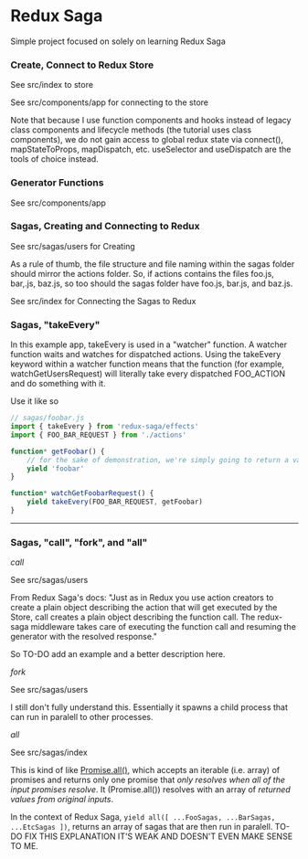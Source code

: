 # Redux Saga

Simple project focused on solely on learning Redux Saga

### Create, Connect to Redux Store

See src/index to store

See src/components/app for connecting to the store

Note that because I use function components and hooks instead of legacy class components and lifecycle methods (the tutorial uses class components), we do not gain access to global redux state via connect(), mapStateToProps, mapDispatch, etc. useSelector and useDispatch are the tools of choice instead.

### Generator Functions 

See src/components/app

### Sagas, Creating and Connecting to Redux

See src/sagas/users for Creating

As a rule of thumb, the file structure and file naming within the sagas folder should mirror the actions folder. So, if actions contains the files foo.js, bar,.js, baz.js, so too should the sagas folder have foo.js, bar.js, and baz.js.

See src/index for Connecting the Sagas to Redux


### Sagas, "takeEvery"

In this example app, takeEvery is used in a "watcher" function. A watcher function waits and watches for dispatched actions. Using the takeEvery keyword within a watcher function means that the function (for example, watchGetUsersRequest) will literally take every dispatched FOO_ACTION and do something with it. 

Use it like so

```javascript
// sagas/foobar.js
import { takeEvery } from 'redux-saga/effects'
import { FOO_BAR_REQUEST } from './actions'

function* getFoobar() {
    // for the sake of demonstration, we're simply going to return a value here 
    yield 'foobar'
}

function* watchGetFoobarRequest() {
    yield takeEvery(FOO_BAR_REQUEST, getFoobar)
}
```

---

### Sagas, "call", "fork", and "all"

_call_ 

See src/sagas/users

From Redux Saga's docs: "Just as in Redux you use action creators to create a plain object describing the action that will get executed by the Store, call creates a plain object describing the function call. The redux-saga middleware takes care of executing the function call and resuming the generator with the resolved response."

So TO-DO add an example and a better description here. 

_fork_

See src/sagas/users

I still don't fully understand this. Essentially it spawns a child process that can run in paralell to other processes. 

_all_

See src/sagas/index

This is kind of like [Promise.all()](https://developer.mozilla.org/en-US/docs/Web/JavaScript/Reference/Global_Objects/Promise/all), which accepts an iterable (i.e. array) of promises and returns only one promise that _only resolves when all of the input promises resolve_. It (Promise.all()) resolves with an array of _returned values from original inputs_. 

In the context of Redux Saga, `yield all([ ...FooSagas, ...BarSagas, ...EtcSagas ])`, returns an array of sagas that are then run in paralell. TO-DO FIX THIS EXPLANATION IT'S WEAK AND DOESN'T EVEN MAKE SENSE TO ME. 





